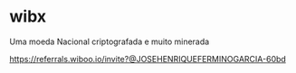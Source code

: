 # wibx
Uma moeda Nacional criptografada e muito minerada


https://referrals.wiboo.io/invite?@JOSEHENRIQUEFERMINOGARCIA-60bd

